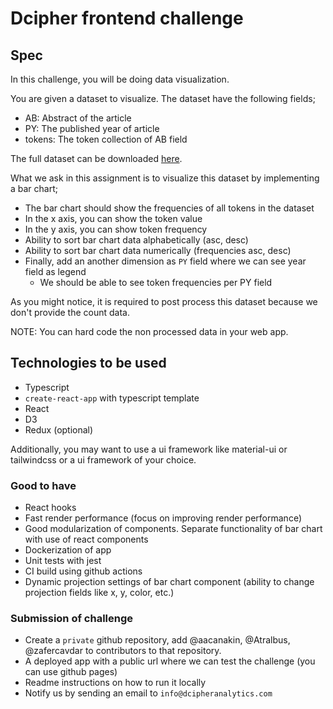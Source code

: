 # Dcipher frontend challenge

## Spec

In this challenge, you will be doing data visualization.

You are given a dataset to visualize. The dataset have the following fields;

- AB: Abstract of the article
- PY: The published year of article
- tokens: The token collection of AB field

The full dataset can be downloaded [here](articles.json).

What we ask in this assignment is to visualize this dataset by implementing a bar chart;

- The bar chart should show the frequencies of all tokens in the dataset
- In the x axis, you can show the token value
- In the y axis, you can show token frequency
- Ability to sort bar chart data alphabetically (asc, desc)
- Ability to sort bar chart data numerically (frequencies asc, desc)
- Finally, add an another dimension as `PY` field where we can see year field as legend
  - We should be able to see token frequencies per PY field

As you might notice, it is required to post process this dataset because we don't provide the count data.

NOTE: You can hard code the non processed data in your web app.

## Technologies to be used

- Typescript
- `create-react-app` with typescript template
- React
- D3
- Redux (optional)

Additionally, you may want to use a ui framework like material-ui or tailwindcss or a ui framework of your choice.

### Good to have

- React hooks
- Fast render performance (focus on improving render performance)
- Good modularization of components. Separate functionality of bar chart with use of react components
- Dockerization of app
- Unit tests with jest
- CI build using github actions
- Dynamic projection settings of bar chart component (ability to change projection fields like x, y, color, etc.)

### Submission of challenge

- Create a `private` github repository, add @aacanakin, @Atralbus, @zafercavdar to contributors to that repository.
- A deployed app with a public url where we can test the challenge (you can use github pages)
- Readme instructions on how to run it locally
- Notify us by sending an email to `info@dcipheranalytics.com`
